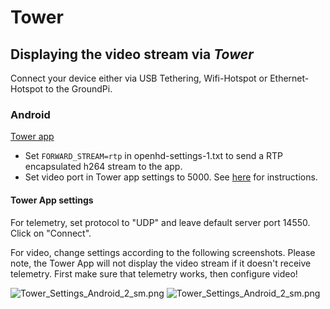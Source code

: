# Tower

## Displaying the video stream via _**Tower**_

Connect your device either via USB Tethering, Wifi-Hotspot or Ethernet-Hotspot to the GroundPi.

### Android

[Tower app](https://github.com/DroidPlanner/Tower/releases)

* Set `FORWARD_STREAM=rtp` in openhd-settings-1.txt to send a RTP encapsulated h264 stream to the app.
* Set video port in Tower app settings to 5000. See [here](https://github.com/DroidPlanner/Tower/wiki/Custom-video-stream) for instructions.

#### Tower App settings

For telemetry, set protocol to "UDP" and leave default server port 14550. Click on "Connect".

For video, change settings according to the following screenshots. Please note, the Tower App will not display the video stream if it doesn't receive telemetry. First make sure that telemetry works, then configure video!

![Tower\_Settings\_Android\_2\_sm.png](https://github.com/HD-Fpv/Open.HD/raw/master/wiki-content/GCS_Tower/Tower_Settings_Android_1_sm.png) ![Tower\_Settings\_Android\_2\_sm.png](https://github.com/HD-Fpv/Open.HD/raw/master/wiki-content/GCS_Tower/Tower_Settings_Android_2_sm.png)

